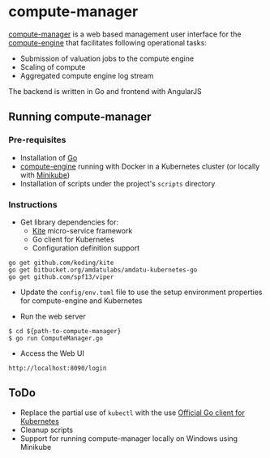 # compute-manager

[compute-manager](https://github.com/amolthacker/compute-manager) is a web based management user interface for the 
[compute-engine](https://github.com/amolthacker/compute-engine) that facilitates following operational tasks:
* Submission of valuation jobs to the compute engine
* Scaling of compute
* Aggregated compute engine log stream

The backend is written in Go and frontend with AngularJS


## Running compute-manager

### Pre-requisites
 * Installation of [Go](https://golang.org/doc/install)
 * [compute-engine](https://github.com/amolthacker/compute-engine) running with Docker in a Kubernetes cluster 
 (or locally with [Minikube](https://github.com/kubernetes/minikube))
 * Installation of scripts under the project's `scripts` directory
 
### Instructions

 * Get library dependencies for:
    *  [Kite](https://github.com/koding/kite) micro-service framework
    * Go client for Kubernetes
    * Configuration definition support
```
go get github.com/koding/kite
go get bitbucket.org/amdatulabs/amdatu-kubernetes-go
go get github.com/spf13/viper
```

 * Update the `config/env.toml` file to use the setup environment properties for compute-engine and Kubernetes

 * Run the web server
 ```
 $ cd ${path-to-compute-manager} 
 $ go run ComputeManager.go
 ```

* Access the Web UI
```
http://localhost:8090/login
```

## ToDo

* Replace the partial use of `kubectl` with the use 
[Official Go client for Kubernetes](https://github.com/kubernetes/client-go/tree/v2.0.0)
* Cleanup scripts
* Support for running compute-manager locally on Windows using Minikube

